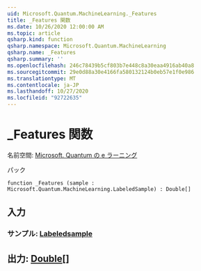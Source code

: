 ```yaml
---
uid: Microsoft.Quantum.MachineLearning._Features
title: _Features 関数
ms.date: 10/26/2020 12:00:00 AM
ms.topic: article
qsharp.kind: function
qsharp.namespace: Microsoft.Quantum.MachineLearning
qsharp.name: _Features
qsharp.summary: ''
ms.openlocfilehash: 246c78439b5cf803b7e448c8a30eaa4916ab40a8
ms.sourcegitcommit: 29e0d88a30e4166fa580132124b0eb57e1f0e986
ms.translationtype: MT
ms.contentlocale: ja-JP
ms.lasthandoff: 10/27/2020
ms.locfileid: "92722635"
---
```

# <a name="_features-function"></a>_Features 関数

名前空間: [Microsoft. Quantum の e ラーニング](xref:Microsoft.Quantum.MachineLearning)

パック [](https://nuget.org/packages/)




```qsharp
function _Features (sample : Microsoft.Quantum.MachineLearning.LabeledSample) : Double[]
```


## <a name="input"></a>入力

### <a name="sample--labeledsample"></a>サンプル: [Labeledsample](xref:Microsoft.Quantum.MachineLearning.LabeledSample)





## <a name="output--double"></a>出力: [Double](xref:microsoft.quantum.lang-ref.double)[]

